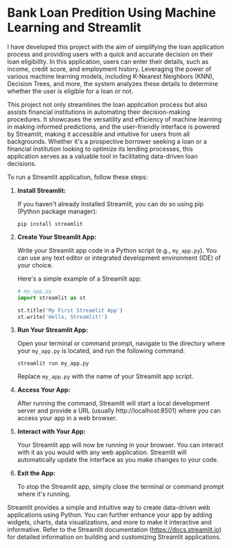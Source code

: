 # Bank Loan Predition Using Machine Learning and Streamlit
I have developed this project with the aim of simplifying the loan application process and providing users with a quick and accurate decision on their loan eligibility. In this application, users can enter their details, such as income, credit score, and employment history. Leveraging the power of various machine learning models, including K-Nearest Neighbors (KNN), Decision Trees, and more, the system analyzes these details to determine whether the user is eligible for a loan or not.

This project not only streamlines the loan application process but also assists financial institutions in automating their decision-making procedures. It showcases the versatility and efficiency of machine learning in making informed predictions, and the user-friendly interface is powered by Streamlit, making it accessible and intuitive for users from all backgrounds. Whether it's a prospective borrower seeking a loan or a financial institution looking to optimize its lending processes, this application serves as a valuable tool in facilitating data-driven loan decisions.

To run a Streamlit application, follow these steps:

1. **Install Streamlit:**

   If you haven't already installed Streamlit, you can do so using pip (Python package manager):

   ```
   pip install streamlit
   ```

2. **Create Your Streamlit App:**

   Write your Streamlit app code in a Python script (e.g., `my_app.py`). You can use any text editor or integrated development environment (IDE) of your choice.

   Here's a simple example of a Streamlit app:

   ```python
   # my_app.py
   import streamlit as st

   st.title('My First Streamlit App')
   st.write('Hello, Streamlit!')
   ```

3. **Run Your Streamlit App:**

   Open your terminal or command prompt, navigate to the directory where your `my_app.py` is located, and run the following command:

   ```
   streamlit run my_app.py
   ```

   Replace `my_app.py` with the name of your Streamlit app script.

4. **Access Your App:**

   After running the command, Streamlit will start a local development server and provide a URL (usually http://localhost:8501) where you can access your app in a web browser.

5. **Interact with Your App:**

   Your Streamlit app will now be running in your browser. You can interact with it as you would with any web application. Streamlit will automatically update the interface as you make changes to your code.

6. **Exit the App:**

   To stop the Streamlit app, simply close the terminal or command prompt where it's running.

Streamlit provides a simple and intuitive way to create data-driven web applications using Python. You can further enhance your app by adding widgets, charts, data visualizations, and more to make it interactive and informative. Refer to the Streamlit documentation (https://docs.streamlit.io) for detailed information on building and customizing Streamlit applications.

